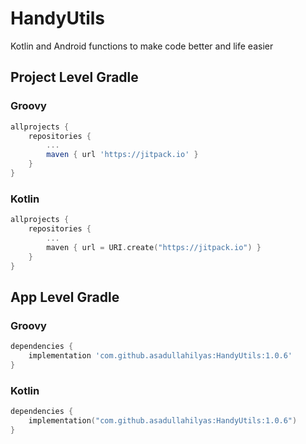 # HandyUtils
Kotlin and Android functions to make code better and life easier

## Project Level Gradle

### Groovy
``` Groovy
allprojects {
    repositories {
        ...
        maven { url 'https://jitpack.io' }
    }
}
```

### Kotlin
```` Kotlin
allprojects {
    repositories {
        ...
        maven { url = URI.create("https://jitpack.io") }
    }
}
````

## App Level Gradle

### Groovy
```` Groovy
dependencies {
    implementation 'com.github.asadullahilyas:HandyUtils:1.0.6'
}
````

### Kotlin
``` Kotlin
dependencies {
    implementation("com.github.asadullahilyas:HandyUtils:1.0.6")
}
```
